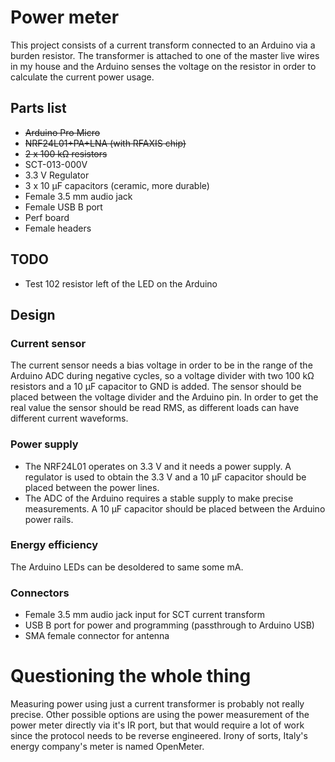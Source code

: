 # Power meter

This project consists of a current transform connected to an Arduino via a burden resistor. The transformer is attached to one of the master live wires in my house and the Arduino senses the voltage on the resistor in order to calculate the current power usage.

## Parts list
- ~~Arduino Pro Micro~~
- ~~NRF24L01+PA+LNA (with RFAXIS chip)~~
- ~~2 x 100 kΩ resistors~~
- SCT-013-000V
- 3.3 V Regulator
- 3 x 10 μF capacitors (ceramic, more durable)
- Female 3.5 mm audio jack
- Female USB B port
- Perf board
- Female headers

## TODO

- Test 102 resistor left of the LED on the Arduino

## Design

### Current sensor

The current sensor needs a bias voltage in order to be in the range of the Arduino ADC during negative cycles, so a voltage divider with two 100 kΩ resistors and a 10 μF capacitor to GND is added. The sensor should be placed between the voltage divider and the Arduino pin. In order to get the real value the sensor should be read RMS, as different loads can have different current waveforms.

### Power supply

- The NRF24L01 operates on 3.3 V and it needs a power supply. A regulator is used to obtain the 3.3 V and a 10 μF capacitor should be placed between the power lines.
- The ADC of the Arduino requires a stable supply to make precise measurements. A 10 μF capacitor should be placed between the Arduino power rails.

### Energy efficiency

The Arduino LEDs can be desoldered to same some mA.

### Connectors

- Female 3.5 mm audio jack input for SCT current transform
- USB B port for power and programming (passthrough to Arduino USB)
- SMA female connector for antenna

# Questioning the whole thing

Measuring power using just a current transformer is probably not really precise. Other possible options are using the power measurement of the power meter directly via it's IR port, but that would require a lot of work since the protocol needs to be reverse engineered. Irony of sorts, Italy's energy company's meter is named OpenMeter.
